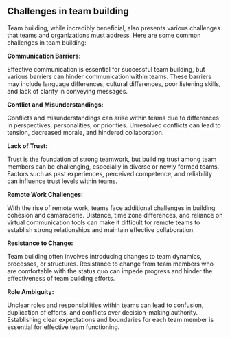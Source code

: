 ## **Challenges in team building**

Team building, while incredibly beneficial, also presents various challenges that teams and organizations must address. Here are some common challenges in team building:

**Communication Barriers:** 

Effective communication is essential for successful team building, but various barriers can hinder communication within teams. These barriers may include language differences, cultural differences, poor listening skills, and lack of clarity in conveying messages.

**Conflict and Misunderstandings:** 

Conflicts and misunderstandings can arise within teams due to differences in perspectives, personalities, or priorities. Unresolved conflicts can lead to tension, decreased morale, and hindered collaboration.

**Lack of Trust:**

Trust is the foundation of strong teamwork, but building trust among team members can be challenging, especially in diverse or newly formed teams. Factors such as past experiences, perceived competence, and reliability can influence trust levels within teams.

**Remote Work Challenges:** 

With the rise of remote work, teams face additional challenges in building cohesion and camaraderie. Distance, time zone differences, and reliance on virtual communication tools can make it difficult for remote teams to establish strong relationships and maintain effective collaboration.

**Resistance to Change:** 

Team building often involves introducing changes to team dynamics, processes, or structures. Resistance to change from team members who are comfortable with the status quo can impede progress and hinder the effectiveness of team building efforts.

**Role Ambiguity:** 

Unclear roles and responsibilities within teams can lead to confusion, duplication of efforts, and conflicts over decision-making authority. Establishing clear expectations and boundaries for each team member is essential for effective team functioning.
